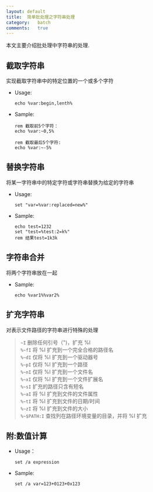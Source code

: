 ```yaml
---
layout:	default
title:	简单批处理之字符串处理
category:	batch
comments:	true
---
```

本文主要介绍批处理中字符串的处理.



## 截取字符串
实现截取字符串中的特定位置的一个或多个字符  

* Usage: 

	```batch
	echo %var:begin,lenth%
	```
* Sample:

	```batch
	rem 截取前5个字符：
	echo %var:~0,5%

	rem 截取最后5个字符:
	echo %var:~-5%
	``` 

## 替换字符串
将某一字符串中的特定字符或字符串替换为给定的字符串  

* Usage:

	```batch
	set "var=%var:replaced=new%"
	```
* Sample:

	```batch
	echo test=1232
	set "test=%test:2=k%"
	rem 结果test=1k3k
	```

## 字符串合并
将两个字符串放在一起  

* Sample:

	```batch
	echo %var1%%var2%
	```


## 扩充字符串
对表示文件路径的字符串进行特殊的处理
> `~I`    删除任何引号（")，扩充 %I  
> `%~fI`    将 %I 扩充到一个完全合格的路径名  
> `%~dI`    仅将 %I 扩充到一个驱动器号  
> `%~pI`     仅将 %I 扩充到一个路径  
> `%~nI`     仅将 %I 扩充到一个文件名  
> `%~xI`     仅将 %I 扩充到一个文件扩展名  
> `%~sI`     扩充的路径只含有短名  
> `%~aI`     将 %I 扩充到文件的文件属性  
> `%~tI`     将 %I 扩充到文件的日期/时间  
> `%~zI`     将 %I 扩充到文件的大小  
> `%~$PATH:I`      查找列在路径环境变量的目录，并将 %I 扩充  
 

## 附:数值计算

* Usage：
	
	```batch
	set /a expression
	```
* Sample:

	```batch
	set /a var=123+0123+0x123
	```
